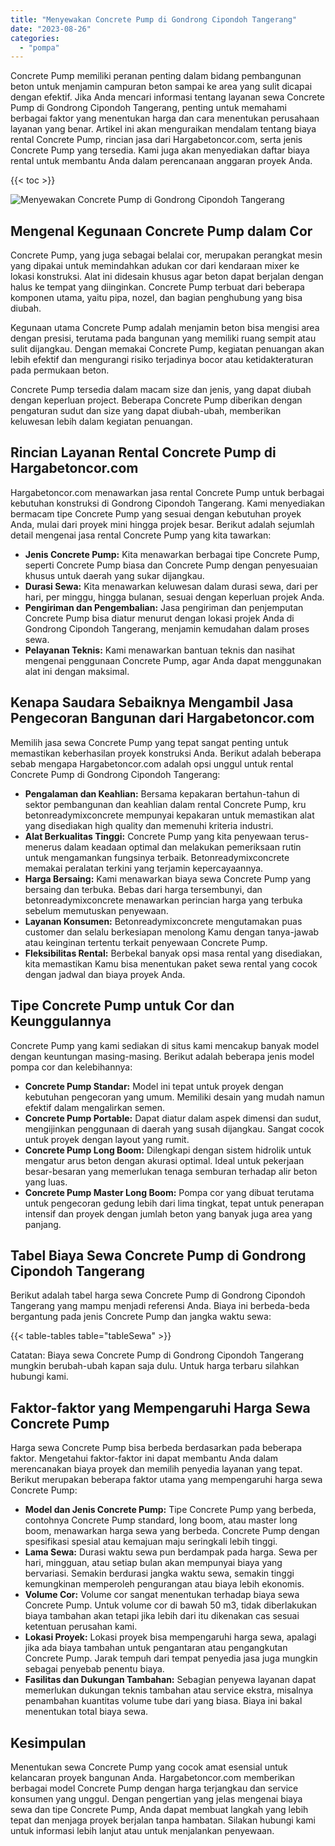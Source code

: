 ```yaml
---
title: "Menyewakan Concrete Pump di Gondrong Cipondoh Tangerang"
date: "2023-08-26"
categories: 
  - "pompa"
---
```




Concrete Pump memiliki peranan penting dalam bidang pembangunan beton untuk menjamin campuran beton sampai ke area yang sulit dicapai dengan efektif. Jika Anda mencari informasi tentang layanan sewa Concrete Pump di Gondrong Cipondoh Tangerang, penting untuk memahami berbagai faktor yang menentukan harga dan cara menentukan perusahaan layanan yang benar. Artikel ini akan menguraikan mendalam tentang biaya rental Concrete Pump, rincian jasa dari Hargabetoncor.com, serta jenis Concrete Pump yang tersedia. Kami juga akan menyediakan daftar biaya rental untuk membantu Anda dalam perencanaan anggaran proyek Anda.

{{< toc >}}

![Menyewakan Concrete Pump di Gondrong Cipondoh Tangerang](https://hargareadymixid.github.io/pompa/concrete-pump%20(20).png)

## Mengenal Kegunaan Concrete Pump dalam Cor

Concrete Pump, yang juga sebagai belalai cor, merupakan perangkat mesin yang dipakai untuk memindahkan adukan cor dari kendaraan mixer ke lokasi konstruksi. Alat ini didesain khusus agar beton dapat berjalan dengan halus ke tempat yang diinginkan. Concrete Pump terbuat dari beberapa komponen utama, yaitu pipa, nozel, dan bagian penghubung yang bisa diubah.

Kegunaan utama Concrete Pump adalah menjamin beton bisa mengisi area dengan presisi, terutama pada bangunan yang memiliki ruang sempit atau sulit dijangkau. Dengan memakai Concrete Pump, kegiatan penuangan akan lebih efektif dan mengurangi risiko terjadinya bocor atau ketidakteraturan pada permukaan beton.

Concrete Pump tersedia dalam macam size dan jenis, yang dapat diubah dengan keperluan project. Beberapa Concrete Pump diberikan dengan pengaturan sudut dan size yang dapat diubah-ubah, memberikan keluwesan lebih dalam kegiatan penuangan.

## Rincian Layanan Rental Concrete Pump di Hargabetoncor.com

Hargabetoncor.com menawarkan jasa rental Concrete Pump untuk berbagai kebutuhan konstruksi di Gondrong Cipondoh Tangerang. Kami menyediakan bermacam tipe Concrete Pump yang sesuai dengan kebutuhan proyek Anda, mulai dari proyek mini hingga projek besar. Berikut adalah sejumlah detail mengenai jasa rental Concrete Pump yang kita tawarkan:

- **Jenis Concrete Pump:** Kita menawarkan berbagai tipe Concrete Pump, seperti Concrete Pump biasa dan Concrete Pump dengan penyesuaian khusus untuk daerah yang sukar dijangkau.
- **Durasi Sewa:** Kita menawarkan keluwesan dalam durasi sewa, dari per hari, per minggu, hingga bulanan, sesuai dengan keperluan projek Anda.
- **Pengiriman dan Pengembalian:** Jasa pengiriman dan penjemputan Concrete Pump bisa diatur menurut dengan lokasi projek Anda di Gondrong Cipondoh Tangerang, menjamin kemudahan dalam proses sewa.
- **Pelayanan Teknis:** Kami menawarkan bantuan teknis dan nasihat mengenai penggunaan Concrete Pump, agar Anda dapat menggunakan alat ini dengan maksimal.

## Kenapa Saudara Sebaiknya Mengambil Jasa Pengecoran Bangunan dari Hargabetoncor.com

Memilih jasa sewa Concrete Pump yang tepat sangat penting untuk memastikan keberhasilan proyek konstruksi Anda. Berikut adalah beberapa sebab mengapa Hargabetoncor.com adalah opsi unggul untuk rental Concrete Pump di Gondrong Cipondoh Tangerang:

- **Pengalaman dan Keahlian:** Bersama kepakaran bertahun-tahun di sektor pembangunan dan keahlian dalam rental Concrete Pump, kru betonreadymixconcrete mempunyai kepakaran untuk memastikan alat yang disediakan high quality dan memenuhi kriteria industri.
- **Alat Berkualitas Tinggi:** Concrete Pump yang kita penyewaan terus-menerus dalam keadaan optimal dan melakukan pemeriksaan rutin untuk mengamankan fungsinya terbaik. Betonreadymixconcrete memakai peralatan terkini yang terjamin kepercayaannya.
- **Harga Bersaing:** Kami menawarkan biaya sewa Concrete Pump yang bersaing dan terbuka. Bebas dari harga tersembunyi, dan betonreadymixconcrete menawarkan perincian harga yang terbuka sebelum memutuskan penyewaan.
- **Layanan Konsumen:** Betonreadymixconcrete mengutamakan puas customer dan selalu berkesiapan menolong Kamu dengan tanya-jawab atau keinginan tertentu terkait penyewaan Concrete Pump.
- **Fleksibilitas Rental:** Berbekal banyak opsi masa rental yang disediakan, kita memastikan Kamu bisa menentukan paket sewa rental yang cocok dengan jadwal dan biaya proyek Anda.

## Tipe Concrete Pump untuk Cor dan Keunggulannya

Concrete Pump yang kami sediakan di situs kami mencakup banyak model dengan keuntungan masing-masing. Berikut adalah beberapa jenis model pompa cor dan kelebihannya:

- **Concrete Pump Standar:** Model ini tepat untuk proyek dengan kebutuhan pengecoran yang umum. Memiliki desain yang mudah namun efektif dalam mengalirkan semen.
- **Concrete Pump Portable:** Dapat diatur dalam aspek dimensi dan sudut, mengijinkan penggunaan di daerah yang susah dijangkau. Sangat cocok untuk proyek dengan layout yang rumit.
- **Concrete Pump Long Boom:** Dilengkapi dengan sistem hidrolik untuk mengatur arus beton dengan akurasi optimal. Ideal untuk pekerjaan besar-besaran yang memerlukan tenaga semburan terhadap alir beton yang luas.
- **Concrete Pump Master Long Boom:** Pompa cor yang dibuat terutama untuk pengecoran gedung lebih dari lima tingkat, tepat untuk penerapan intensif dan proyek dengan jumlah beton yang banyak juga area yang panjang.

## Tabel Biaya Sewa Concrete Pump di Gondrong Cipondoh Tangerang

Berikut adalah tabel harga sewa Concrete Pump di Gondrong Cipondoh Tangerang yang mampu menjadi referensi Anda. Biaya ini berbeda-beda bergantung pada jenis Concrete Pump dan jangka waktu sewa:

{{< table-tables table="tableSewa" >}}

Catatan: Biaya sewa Concrete Pump di Gondrong Cipondoh Tangerang mungkin berubah-ubah kapan saja dulu. Untuk harga terbaru silahkan hubungi kami.

## Faktor-faktor yang Mempengaruhi Harga Sewa Concrete Pump

Harga sewa Concrete Pump bisa berbeda berdasarkan pada beberapa faktor. Mengetahui faktor-faktor ini dapat membantu Anda dalam merencanakan biaya proyek dan memilih penyedia layanan yang tepat. Berikut merupakan beberapa faktor utama yang mempengaruhi harga sewa Concrete Pump:

- **Model dan Jenis Concrete Pump:** Tipe Concrete Pump yang berbeda, contohnya Concrete Pump standard, long boom, atau master long boom, menawarkan harga sewa yang berbeda. Concrete Pump dengan spesifikasi spesial atau kemajuan maju seringkali lebih tinggi.
- **Lama Sewa:** Durasi waktu sewa pun berdampak pada harga. Sewa per hari, mingguan, atau setiap bulan akan mempunyai biaya yang bervariasi. Semakin berdurasi jangka waktu sewa, semakin tinggi kemungkinan memperoleh pengurangan atau biaya lebih ekonomis.
- **Volume Cor:** Volume cor sangat menentukan terhadap biaya sewa Concrete Pump. Untuk volume cor di bawah 50 m3, tidak diberlakukan biaya tambahan akan tetapi jika lebih dari itu dikenakan cas sesuai ketentuan perusahan kami.
- **Lokasi Proyek:** Lokasi proyek bisa mempengaruhi harga sewa, apalagi jika ada biaya tambahan untuk pengantaran atau pengangkutan Concrete Pump. Jarak tempuh dari tempat penyedia jasa juga mungkin sebagai penyebab penentu biaya.
- **Fasilitas dan Dukungan Tambahan:** Sebagian penyewa layanan dapat memerlukan dukungan teknis tambahan atau service ekstra, misalnya penambahan kuantitas volume tube dari yang biasa. Biaya ini bakal menentukan total biaya sewa.

## Kesimpulan

Menentukan sewa Concrete Pump yang cocok amat esensial untuk kelancaran proyek bangunan Anda. Hargabetoncor.com memberikan berbagai model Concrete Pump dengan harga terjangkau dan service konsumen yang unggul. Dengan pengertian yang jelas mengenai biaya sewa dan tipe Concrete Pump, Anda dapat membuat langkah yang lebih tepat dan menjaga proyek berjalan tanpa hambatan. Silakan hubungi kami untuk informasi lebih lanjut atau untuk menjalankan penyewaan.
